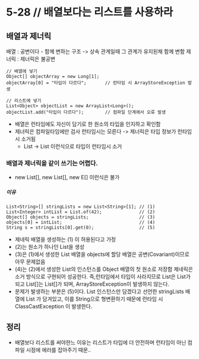# 5-28 // 배열보다는 리스트를 사용하라

## 배열과 제너릭

배열 : 공변이다
    - 함께 변하는 구조 -> 상속 관계일때 그 관계가 유지된채 함께 변함
제너릭 : 제너릭은 불공변

```
// 배열에 넣기
Object[] objectArray = new Long[1];
objectArray[0] = "타입이 다르다";       // 런타임 시 ArrayStoreException 발생

// 리스트에 넣기
List<Object> objectList = new ArrayList<Long>();
objectList.add("타입이 다르다");        // 컴파일 단계에서 오류 발생
```

- 배열은 런타임에도 자신이 담기로 한 원소의 타입을 인지하고 확인함
- 제너릭은 컴파일타임에만 검사 런타임시는 모른다 -> 제너릭은 타입 정보가 런타임시 소거됨
    - List<String> -> List 이런식으로 타입이 런타임시 소거

### 배열과 제너릭을 같이 쓰기는 어렵다.
- new List<E>[], new List<String>[], new E[] 이런식은 불가

##### 이유

```
List<String>[] stringLists = new List<String>[1]; // (1) 
List<Integer> intList = List.of(42);              // (2)
Object[] objects = stringLists;                   // (3)
objects[0] = intList;                             // (4)
String s = stringLists[0].get(0);                 // (5)
```
- 제네릭 배열을 생성하는 (1) 이 허용된다고 가정
- (2)는 원소가 하나인 List<Integer>을 생성
- (3)은 (1)에서 생성한 List<String> 배열을 objects에 할당
배열은 공변(Covariant)이므로 아무 문제없음
- (4)는 (2)에서 생성한 List<Integer>의 인스턴스를 Object 배열의 첫 원소로 저장함
제네릭은 소거 방식으로 구현되어 성공한다.
즉,런타임에서 타입이 사라지므로 List<Integer>은 List가 되고 List<Integer>[]는 List[]가 되며, ArrayStoreException이 발생하지 않는다.
- 문제가 발생하는 부분은 (5)이다.
List<String> 인스턴스만 담겠다고 선언한 stringLists 배열에 List<Integer> 가 담겨있고, 이를 String으로 형변환하기 때문에 런타임 시 ClassCastException 이 발생한다.

## 정리
- 배열보다 리스트를 써야한느 이유는 리스트가 타입에 더 안전하며 런타임이 아닌 컴파일 시점에 에러를 잡아주기 때문..